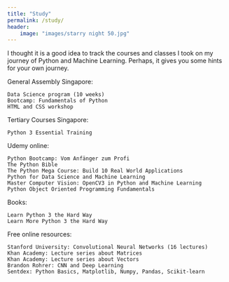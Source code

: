 ```yaml
---
title: "Study"
permalink: /study/
header:
    image: "images/starry night 50.jpg"
---
```


I thought it is a good idea to track the courses and classes I took on
my journey of Python and Machine Learning. Perhaps, it gives you some
hints for your own journey.

General Assembly Singapore:

    Data Science program (10 weeks)
    Bootcamp: Fundamentals of Python
    HTML and CSS workshop

Tertiary Courses Singapore:

    Python 3 Essential Training

Udemy online:

    Python Bootcamp: Vom Anfänger zum Profi
    The Python Bible
    The Python Mega Course: Build 10 Real World Applications
    Python for Data Science and Machine Learning
    Master Computer Vision: OpenCV3 in Python and Machine Learning
    Python Object Oriented Programming Fundamentals

Books:

    Learn Python 3 the Hard Way
    Learn More Python 3 the Hard Way

Free online resources:

    Stanford University: Convolutional Neural Networks (16 lectures)
    Khan Academy: Lecture series about Matrices
    Khan Academy: Lecture series about Vectors
    Brandon Rohrer: CNN and Deep Learning
    Sentdex: Python Basics, Matplotlib, Numpy, Pandas, Scikit-learn

